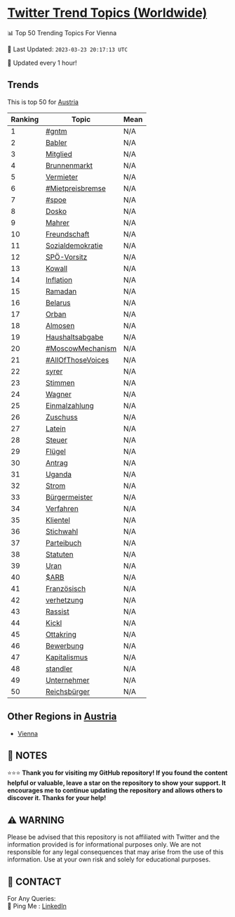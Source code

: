 [Twitter Trend Topics (Worldwide)](https://github.com/ErcinDedeoglu/Twitter-Trend-Topics)
==========


📊 Top 50 Trending Topics For Vienna

📆 Last Updated: `2023-03-23 20:17:13 UTC`

🔧 Updated every 1 hour!


## Trends

This is top 50 for [Austria](</Austria>)

| Ranking | Topic | Mean |
| ------- | ------------ | ------------ |
| 1 | [#gntm](http://twitter.com/search?q=%23gntm) | N/A |
| 2 | [Babler](http://twitter.com/search?q=Babler) | N/A |
| 3 | [Mitglied](http://twitter.com/search?q=Mitglied) | N/A |
| 4 | [Brunnenmarkt](http://twitter.com/search?q=Brunnenmarkt) | N/A |
| 5 | [Vermieter](http://twitter.com/search?q=Vermieter) | N/A |
| 6 | [#Mietpreisbremse](http://twitter.com/search?q=%23Mietpreisbremse) | N/A |
| 7 | [#spoe](http://twitter.com/search?q=%23spoe) | N/A |
| 8 | [Dosko](http://twitter.com/search?q=Dosko) | N/A |
| 9 | [Mahrer](http://twitter.com/search?q=Mahrer) | N/A |
| 10 | [Freundschaft](http://twitter.com/search?q=Freundschaft) | N/A |
| 11 | [Sozialdemokratie](http://twitter.com/search?q=Sozialdemokratie) | N/A |
| 12 | [SPÖ-Vorsitz](http://twitter.com/search?q=SP%c3%96-Vorsitz) | N/A |
| 13 | [Kowall](http://twitter.com/search?q=Kowall) | N/A |
| 14 | [Inflation](http://twitter.com/search?q=Inflation) | N/A |
| 15 | [Ramadan](http://twitter.com/search?q=Ramadan) | N/A |
| 16 | [Belarus](http://twitter.com/search?q=Belarus) | N/A |
| 17 | [Orban](http://twitter.com/search?q=Orban) | N/A |
| 18 | [Almosen](http://twitter.com/search?q=Almosen) | N/A |
| 19 | [Haushaltsabgabe](http://twitter.com/search?q=Haushaltsabgabe) | N/A |
| 20 | [#MoscowMechanism](http://twitter.com/search?q=%23MoscowMechanism) | N/A |
| 21 | [#AllOfThoseVoices](http://twitter.com/search?q=%23AllOfThoseVoices) | N/A |
| 22 | [syrer](http://twitter.com/search?q=syrer) | N/A |
| 23 | [Stimmen](http://twitter.com/search?q=Stimmen) | N/A |
| 24 | [Wagner](http://twitter.com/search?q=Wagner) | N/A |
| 25 | [Einmalzahlung](http://twitter.com/search?q=Einmalzahlung) | N/A |
| 26 | [Zuschuss](http://twitter.com/search?q=Zuschuss) | N/A |
| 27 | [Latein](http://twitter.com/search?q=Latein) | N/A |
| 28 | [Steuer](http://twitter.com/search?q=Steuer) | N/A |
| 29 | [Flügel](http://twitter.com/search?q=Fl%c3%bcgel) | N/A |
| 30 | [Antrag](http://twitter.com/search?q=Antrag) | N/A |
| 31 | [Uganda](http://twitter.com/search?q=Uganda) | N/A |
| 32 | [Strom](http://twitter.com/search?q=Strom) | N/A |
| 33 | [Bürgermeister](http://twitter.com/search?q=B%c3%bcrgermeister) | N/A |
| 34 | [Verfahren](http://twitter.com/search?q=Verfahren) | N/A |
| 35 | [Klientel](http://twitter.com/search?q=Klientel) | N/A |
| 36 | [Stichwahl](http://twitter.com/search?q=Stichwahl) | N/A |
| 37 | [Parteibuch](http://twitter.com/search?q=Parteibuch) | N/A |
| 38 | [Statuten](http://twitter.com/search?q=Statuten) | N/A |
| 39 | [Uran](http://twitter.com/search?q=Uran) | N/A |
| 40 | [$ARB](http://twitter.com/search?q=%24ARB) | N/A |
| 41 | [Französisch](http://twitter.com/search?q=Franz%c3%b6sisch) | N/A |
| 42 | [verhetzung](http://twitter.com/search?q=verhetzung) | N/A |
| 43 | [Rassist](http://twitter.com/search?q=Rassist) | N/A |
| 44 | [Kickl](http://twitter.com/search?q=Kickl) | N/A |
| 45 | [Ottakring](http://twitter.com/search?q=Ottakring) | N/A |
| 46 | [Bewerbung](http://twitter.com/search?q=Bewerbung) | N/A |
| 47 | [Kapitalismus](http://twitter.com/search?q=Kapitalismus) | N/A |
| 48 | [standler](http://twitter.com/search?q=standler) | N/A |
| 49 | [Unternehmer](http://twitter.com/search?q=Unternehmer) | N/A |
| 50 | [Reichsbürger](http://twitter.com/search?q=Reichsb%c3%bcrger) | N/A |



## Other Regions in [Austria](</Austria>)

* [Vienna](</Austria/Vienna.md>)



## 📝 NOTES

⭐⭐⭐ **Thank you for visiting my GitHub repository! If you found the content helpful or valuable, leave a star on the repository to show your support. It encourages me to continue updating the repository and allows others to discover it. Thanks for your help!**


## ⚠️ WARNING

Please be advised that this repository is not affiliated with Twitter and the information provided is for informational purposes only. We are not responsible for any legal consequences that may arise from the use of this information. Use at your own risk and solely for educational purposes.


## 📨 CONTACT

 For Any Queries:  
            🏓 Ping Me : [LinkedIn](https://www.linkedin.com/in/ercindedeoglu/)
